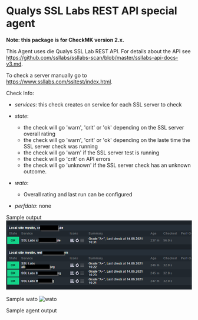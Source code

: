 # Qualys SSL Labs REST API special agent

**Note: this package is for CheckMK version 2.x.**

This Agent uses die Qualys SSL Lab REST API.  For details about the API see https://github.com/ssllabs/ssllabs-scan/blob/master/ssllabs-api-docs-v3.md.
 
To check a server manually go to https://www.ssllabs.com/ssltest/index.html.



Check Info:

* *services*: this check creates on service for each SSL server to check
* *state*: 
    * the check will go 'warn', 'crit' or 'ok' depending on the SSL server overall rating
    * the check will go 'warn', 'crit' or 'ok' depending on the laste time the SSL server check was running
    * the check will go 'warn' if the SSL server test is running
    * the check will go 'crit' on API errors
    * the check will go 'unknown' if the SSL server check has an unknown outcome.

* *wato*:
    * Overall rating and last run can be configured

* *perfdata*: none 

Sample output
![Sample](/doc/sample.png?raw=true "sample [SHORT TITLE]")

Sample wato
![wato](/doc/wato.png?raw=true "wato [SHORT TITLE]")


Sample agent output
